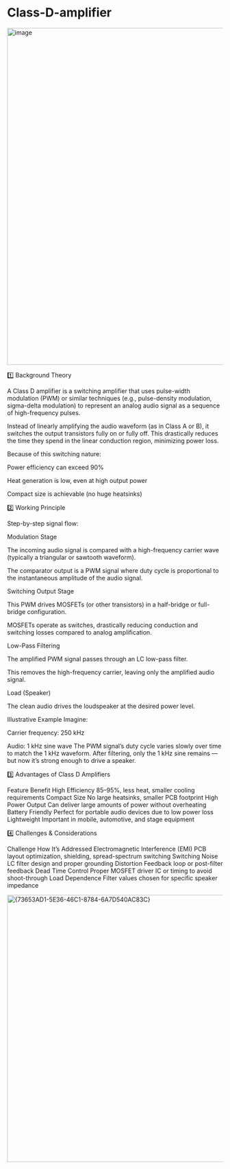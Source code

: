 # Class-D-amplifier
<img width="1135" height="786" alt="image" src="https://github.com/user-attachments/assets/52b077ae-3ce5-45f7-ac3a-620177b55d73" />

1️⃣ Background Theory

A Class D amplifier is a switching amplifier that uses pulse-width modulation (PWM) or similar techniques (e.g., pulse-density modulation, sigma-delta modulation) to represent an analog audio signal as a sequence of high-frequency pulses.

Instead of linearly amplifying the audio waveform (as in Class A or B), it switches the output transistors fully on or fully off. This drastically reduces the time they spend in the linear conduction region, minimizing power loss.

Because of this switching nature:

Power efficiency can exceed 90%

Heat generation is low, even at high output power

Compact size is achievable (no huge heatsinks)

2️⃣ Working Principle

Step-by-step signal flow:

Modulation Stage

The incoming audio signal is compared with a high-frequency carrier wave (typically a triangular or sawtooth waveform).

The comparator output is a PWM signal where duty cycle is proportional to the instantaneous amplitude of the audio signal.

Switching Output Stage

This PWM drives MOSFETs (or other transistors) in a half-bridge or full-bridge configuration.

MOSFETs operate as switches, drastically reducing conduction and switching losses compared to analog amplification.

Low-Pass Filtering

The amplified PWM signal passes through an LC low-pass filter.

This removes the high-frequency carrier, leaving only the amplified audio signal.

Load (Speaker)

The clean audio drives the loudspeaker at the desired power level.

Illustrative Example
Imagine:

Carrier frequency: 250 kHz

Audio: 1 kHz sine wave
The PWM signal’s duty cycle varies slowly over time to match the 1 kHz waveform. After filtering, only the 1 kHz sine remains — but now it’s strong enough to drive a speaker.

3️⃣ Advantages of Class D Amplifiers

Feature	Benefit
High Efficiency	85–95%, less heat, smaller cooling requirements
Compact Size	No large heatsinks, smaller PCB footprint
High Power Output	Can deliver large amounts of power without overheating
Battery Friendly	Perfect for portable audio devices due to low power loss
Lightweight	Important in mobile, automotive, and stage equipment

4️⃣ Challenges & Considerations

Challenge	How It’s Addressed
Electromagnetic Interference (EMI)	PCB layout optimization, shielding, spread-spectrum switching
Switching Noise	LC filter design and proper grounding
Distortion	Feedback loop or post-filter feedback
Dead Time Control	Proper MOSFET driver IC or timing to avoid shoot-through
Load Dependence	Filter values chosen for specific speaker impedance


<img width="1218" height="623" alt="{73653AD1-5E36-46C1-8784-6A7D540AC83C}" src="https://github.com/user-attachments/assets/f46e0a0a-e899-489d-9ea3-589f4314e4c0" />
